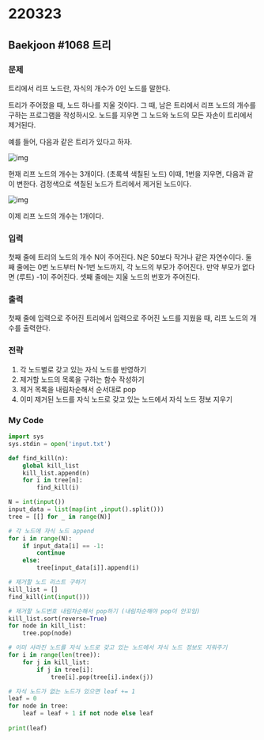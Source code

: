 # 220323



## Baekjoon #1068 트리



### 문제

트리에서 리프 노드란, 자식의 개수가 0인 노드를 말한다.

트리가 주어졌을 때, 노드 하나를 지울 것이다. 그 때, 남은 트리에서 리프 노드의 개수를 구하는 프로그램을 작성하시오. 노드를 지우면 그 노드와 노드의 모든 자손이 트리에서 제거된다.

예를 들어, 다음과 같은 트리가 있다고 하자.

![img](https://upload.acmicpc.net/560de878-d961-475e-ada4-e1f0774e5a84/-/preview/)

현재 리프 노드의 개수는 3개이다. (초록색 색칠된 노드) 이때, 1번을 지우면, 다음과 같이 변한다. 검정색으로 색칠된 노드가 트리에서 제거된 노드이다.

![img](https://upload.acmicpc.net/d46ddf4e-1b82-44cc-8c90-12f76e5bf88f/-/preview/)

이제 리프 노드의 개수는 1개이다.



### 입력

첫째 줄에 트리의 노드의 개수 N이 주어진다. N은 50보다 작거나 같은 자연수이다. 둘째 줄에는 0번 노드부터 N-1번 노드까지, 각 노드의 부모가 주어진다. 만약 부모가 없다면 (루트) -1이 주어진다. 셋째 줄에는 지울 노드의 번호가 주어진다.



### 출력

첫째 줄에 입력으로 주어진 트리에서 입력으로 주어진 노드를 지웠을 때, 리프 노드의 개수를 출력한다.



### 전략

1. 각 노드별로 갖고 있는 자식 노드를 반영하기
2. 제거할 노드의 목록을 구하는 함수 작성하기
3. 제거 목록을 내림차순해서 순서대로 pop
4. 이미 제거된 노드를 자식 노드로 갖고 있는 노드에서 자식 노드 정보 지우기



### My Code

```python
import sys
sys.stdin = open('input.txt')

def find_kill(n):
    global kill_list
    kill_list.append(n)
    for i in tree[n]:
        find_kill(i)

N = int(input())
input_data = list(map(int ,input().split()))
tree = [[] for _ in range(N)]

# 각 노드에 자식 노드 append
for i in range(N):
    if input_data[i] == -1:
        continue
    else:
        tree[input_data[i]].append(i)

# 제거할 노드 리스트 구하기
kill_list = []
find_kill(int(input()))

# 제거할 노드번호 내림차순해서 pop하기 (내림차순해야 pop이 안꼬임)
kill_list.sort(reverse=True)
for node in kill_list:
    tree.pop(node)

# 이미 사라진 노드를 자식 노드로 갖고 있는 노드에서 자식 노드 정보도 지워주기
for i in range(len(tree)):
    for j in kill_list:
        if j in tree[i]:
            tree[i].pop(tree[i].index(j))

# 자식 노드가 없는 노드가 있으면 leaf += 1
leaf = 0
for node in tree:
    leaf = leaf + 1 if not node else leaf
    
print(leaf)
```